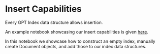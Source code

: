# Insert Capabilities

Every GPT Index data structure allows insertion.

An example notebook showcasing our insert capabilities is given [here](https://github.com/jerryjliu/gpt_index/blob/main/examples/paul_graham_essay/InsertDemo.ipynb).

In this notebook we showcase how to construct an empty index, manually create Document objects, and add those to our index data structures.